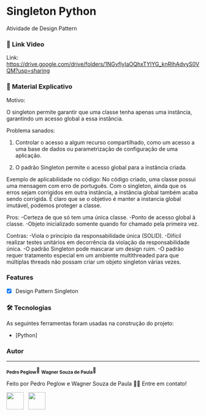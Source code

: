 # Singleton Python

Atividade de Design Pattern

### 🎥 Link Video

Link: https://drive.google.com/drive/folders/1NGvflyIaOQhxTYlYG_knRIhAdvyS0VQM?usp=sharing

### 📄 Material Explicativo

Motivo:

O singleton permite garantir que uma classe tenha apenas uma instância, garantindo um acesso global a essa instância.

Problema sanados:
1) Controlar o acesso a algum recurso compartilhado, como um acesso a uma base de dados ou parametrização de configuração de uma aplicação.

2) O padrão Singleton permite o acesso global para a instância criada.

Exemplo de aplicabilidade no código:
No código criado, uma classe possui uma mensagem com erro de português. Com o singleton, ainda que os erros sejam corrigidos em outra instância, a instância global também acaba sendo corrigida.
É claro que se o objetivo é manter a instancia global imutável, podemos proteger a classe.

Pros:
-Certeza de que só tem uma única classe.
-Ponto de acesso global à classe.
-Objeto inicializado somente quando for chamado pela primeira vez.

Contras:
-Viola o princípio da responsabilidade única (SOLID).
-Difícil realizar testes unitários em decorrência da violação da responsabilidade única.
-O padrão Singleton pode mascarar um design ruim.
-O padrão requer tratamento especial em um ambiente multithreaded para que múltiplas threads não possam criar um objeto singleton várias vezes.


### Features

- [x] Design Pattern Singleton

### 🛠 Tecnologias

As seguintes ferramentas foram usadas na construção do projeto:

- [Python]

### Autor

---

<sub><b>Pedro Peglow</b></sub>🚀
<sub><b>Wagner Souza de Paula</b></sub>🚀

Feito por Pedro Peglow e Wagner Souza de Paula 👋🏽 Entre em contato!

<a href="https://github.com/wagnersouzadepaula"><img src="https://github.com/wagnersouzadepaula.png" width="45" height="45"></a> &nbsp;
<a href="https://github.com/pedropeglow"><img src="https://github.com/pedropeglow.png" width="45" height="45"></a> &nbsp;


